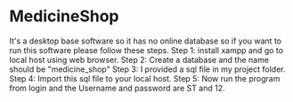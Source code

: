 # MedicineShop
It's a desktop base software so it has no online database so if you want to run this software please follow these steps.
Step 1: install xampp and go to local host using web browser.
Step 2: Create a database and the name should be "medicine_shop"
Step 3: I provided a sql file in my project folder.
Step 4: Import this sql file to your local host.
Step 5: Now run the program from login and the Username and password are ST and 12.
